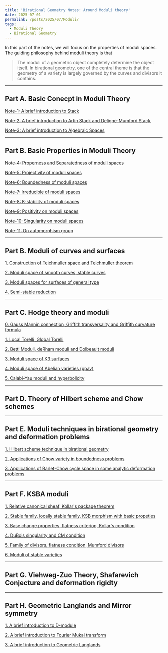 ```yaml
---
title: 'Birational Geometry Notes: Around Moduli theory'
date: 2025-07-01
permalink: /posts/2025/07/Moduli/
tags:
  - Moduli Theory
  - Birational Geometry
---
```


In this part of the notes, we will focus on the properties of moduli spaces. The guiding philosophy behind moduli theory is that 
> The moduli of a geometric object completely determine the object itself. In birational geometry, one of the central theme is that the geometry of a variety is largely governed by the curves and divisors it contains.



---
## Part A. Basic Conecpt in Moduli Theory

[Note-1: A brief introduction to Stack](https://yilimath.github.io/files/Moduli/Stack.pdf)

[Note-2: A brief introduction to Artin Stack and Deligne-Mumford Stack](https://yilimath.github.io/files/Moduli/DMStack.pdf), 

[Note-3: A brief introduction to Algebraic Spaces](https://yilimath.github.io/files/Moduli/AlgSpace.pdf)


---
## Part B. Basic Properties in Moduli Theory

[Note-4: Properness and Separatedness of moduli spaces](https://yilimath.github.io/files/Moduli/ProperModuli.pdf)

[Note-5: Projectivity of moduli spaces](https://yilimath.github.io/files/Moduli/ProjectiveModuli.pdf)

[Note-6: Boundedness of moduli spaces](https://yilimath.github.io/files/Moduli/BoundednessModuli.pdf)

[Note-7: Irreducible of moduli spaces](https://yilimath.github.io/files/Moduli/IrreducibleModuli.pdf)

[Note-8: K-stability of moduli spaces](https://yilimath.github.io/files/Moduli/Kstable.pdf)

[Note-9: Positivity on moduli spaces]()

[Note-10: Singularity on moduli spaces]()

[Note-11: On automorphism group](https://yilimath.github.io/files/Moduli/AutGroup.pdf)


---
## Part B. Moduli of curves and surfaces

[1. Construction of Teichmuller space and Teichmuller theorem](https://yilimath.github.io/files/Moduli/Teichmuller.pdf)

[2. Moduli space of smooth curves, stable curves](https://yilimath.github.io/files/Moduli/ModuliCurve.pdf)

[3. Moduli spaces for surfaces of general type]()

[4. Semi-stable reduction]()

---
## Part C. Hodge theory and moduli

[0. Gauss Mannin connection, Griffith transversality and Griffith curvature formula]()

[1. Local Torelli, Global Torelli]()

[2. Betti Moduli, deRham moduli and Dolbeault moduli]()

[3. Moduli space of K3 surfaces](https://yilimath.github.io/files/Moduli/ModuliK3.pdf)

[4. Moduli space of Abelian varieties (ppav)]()

[5. Calabi-Yau moduli and hyperbolicity]()



----
## Part D. Theory of Hilbert scheme and Chow schemes


---
## Part E. Moduli techniques in birational geometry and deformation problems


[1. Hilbert scheme technique in birational geometry]()


[2. Applications of Chow variety in boundedness problems]()

[3. Applications of Barlet-Chow cycle space in some analytic deformation problems]()




----
## Part F. KSBA moduli

[1. Relative canonical sheaf, Kollar's package theorem]()

[2. Stable family, locally stable family, KSB morphism with basic propeties]()

[3. Base change properties, flatness criterion, Kollar's condition]()

[4. DuBois singularity and CM condition]()

[5. Family of divisors, flatness condition, Mumford divisors]()

[6. Moduli of stable varieties]()


----
## Part G. Viehweg-Zuo Theory, Shafarevich Conjecture and deformation rigidty




---
## Part H. Geometric Langlands and Mirror symmetry


[1. A brief introduction to D-module]()

[2. A brief introduction to Fourier Mukai transform]()

[3. A brief introduction to Geometric Langlands]()

